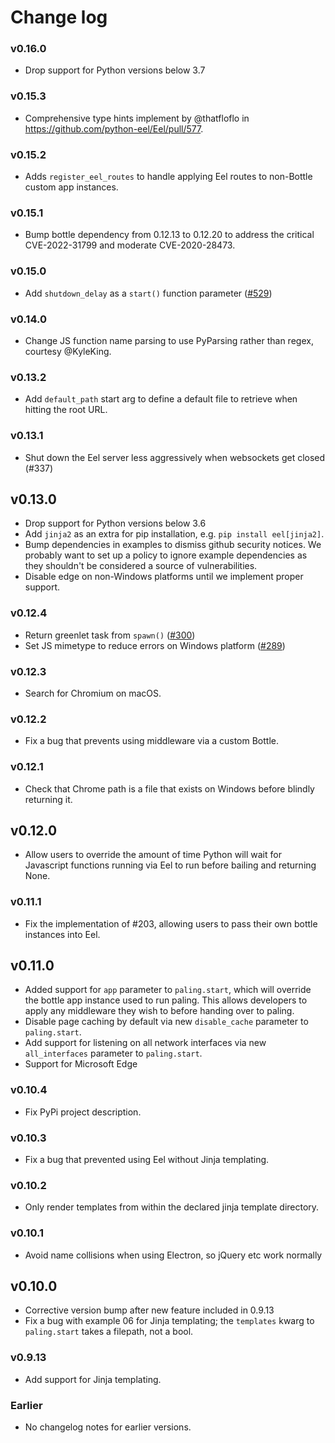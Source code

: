 # Change log

### v0.16.0
* Drop support for Python versions below 3.7

### v0.15.3
* Comprehensive type hints implement by @thatfloflo in https://github.com/python-eel/Eel/pull/577.

### v0.15.2
* Adds `register_eel_routes` to handle applying Eel routes to non-Bottle custom app instances.

### v0.15.1
* Bump bottle dependency from 0.12.13 to 0.12.20 to address the critical CVE-2022-31799 and moderate CVE-2020-28473.

### v0.15.0
* Add `shutdown_delay` as a `start()` function parameter ([#529](https://github.com/python-eel/Eel/pull/529))

### v0.14.0
* Change JS function name parsing to use PyParsing rather than regex, courtesy @KyleKing.

### v0.13.2
* Add `default_path` start arg to define a default file to retrieve when hitting the root URL.

### v0.13.1
* Shut down the Eel server less aggressively when websockets get closed (#337)

## v0.13.0
* Drop support for Python versions below 3.6
* Add `jinja2` as an extra for pip installation, e.g. `pip install eel[jinja2]`.
* Bump dependencies in examples to dismiss github security notices. We probably want to set up a policy to ignore example dependencies as they shouldn't be considered a source of vulnerabilities.
* Disable edge on non-Windows platforms until we implement proper support.

### v0.12.4
* Return greenlet task from `spawn()` ([#300](https://github.com/samuelhwilliams/Eel/pull/300))
* Set JS mimetype to reduce errors on Windows platform ([#289](https://github.com/samuelhwilliams/Eel/pull/289))

### v0.12.3
* Search for Chromium on macOS.

### v0.12.2
* Fix a bug that prevents using middleware via a custom Bottle.

### v0.12.1
* Check that Chrome path is a file that exists on Windows before blindly returning it.

## v0.12.0
* Allow users to override the amount of time Python will wait for Javascript functions running via Eel to run before bailing and returning None.

### v0.11.1
* Fix the implementation of #203, allowing users to pass their own bottle instances into Eel.

## v0.11.0
* Added support for `app` parameter to `paling.start`, which will override the bottle app instance used to run paling. This
allows developers to apply any middleware they wish to before handing over to paling.
* Disable page caching by default via new `disable_cache` parameter to `paling.start`.
* Add support for listening on all network interfaces via new `all_interfaces` parameter to `paling.start`.
* Support for Microsoft Edge

### v0.10.4
* Fix PyPi project description.

### v0.10.3
* Fix a bug that prevented using Eel without Jinja templating.

### v0.10.2
* Only render templates from within the declared jinja template directory.

### v0.10.1
* Avoid name collisions when using Electron, so jQuery etc work normally

## v0.10.0
* Corrective version bump after new feature included in 0.9.13
* Fix a bug with example 06 for Jinja templating; the `templates` kwarg to `paling.start` takes a filepath, not a bool.

### v0.9.13
* Add support for Jinja templating.

### Earlier
* No changelog notes for earlier versions.
